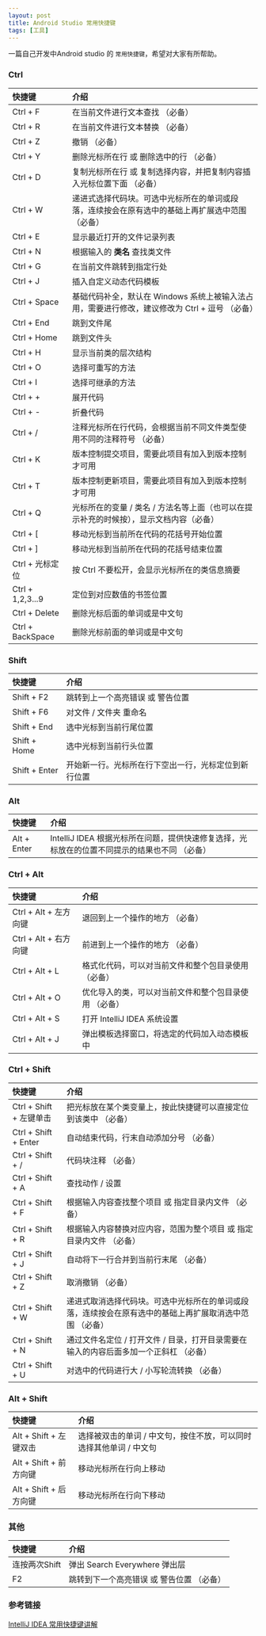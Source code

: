 ```yaml
---
layout: post
title: Android Studio 常用快捷键
tags: [工具]
---
```


一篇自己开发中Android studio  的 `常用快捷键`，希望对大家有所帮助。


### Ctrl

| 快捷键 | 介绍 |  
| :---| :--- | 
| Ctrl + F | 在当前文件进行文本查找  （必备） | 
| Ctrl + R | 在当前文件进行文本替换 （必备） | 
| Ctrl + Z |撤销 （必备）|
|Ctrl + Y	|删除光标所在行 或 删除选中的行 （必备）|
|Ctrl + D	|复制光标所在行 或 复制选择内容，并把复制内容插入光标位置下面 （必备）|
|Ctrl + W	|递进式选择代码块。可选中光标所在的单词或段落，连续按会在原有选中的基础上再扩展选中范围 （必备）|
|Ctrl + E   |显示最近打开的文件记录列表|
|Ctrl + N	|根据输入的 __类名__ 查找类文件|
|Ctrl + G	|在当前文件跳转到指定行处|
|Ctrl + J	|插入自定义动态代码模板|
|Ctrl + Space	|基础代码补全，默认在 Windows 系统上被输入法占用，需要进行修改，建议修改为 Ctrl + 逗号 （必备）|
|Ctrl + End	|跳到文件尾|
|Ctrl + Home|	跳到文件头|
|Ctrl + H	|显示当前类的层次结构|
|Ctrl + O	|选择可重写的方法|
|Ctrl + I	|选择可继承的方法|
|Ctrl + +	|展开代码|
|Ctrl + -	|折叠代码|
|Ctrl + /	|注释光标所在行代码，会根据当前不同文件类型使用不同的注释符号 （必备）|
|Ctrl + K |	版本控制提交项目，需要此项目有加入到版本控制才可用|
|Ctrl + T |	版本控制更新项目，需要此项目有加入到版本控制才可用|
|Ctrl + Q |	光标所在的变量 / 类名 / 方法名等上面（也可以在提示补充的时候按），显示文档内容（必备）|
|Ctrl + [ |	移动光标到当前所在代码的花括号开始位置|
|Ctrl + ] |	移动光标到当前所在代码的花括号结束位置|
|Ctrl + 光标定位	|按 Ctrl 不要松开，会显示光标所在的类信息摘要|
|Ctrl + 1,2,3...9|	定位到对应数值的书签位置|
|Ctrl + Delete	|删除光标后面的单词或是中文句|
|Ctrl + BackSpace|	删除光标前面的单词或是中文句|

### Shift

| 快捷键 | 介绍 |  
| :---| :--- |  
|Shift + F2|	跳转到上一个高亮错误 或 警告位置|
|Shift + F6|	对文件 / 文件夹 重命名|
|Shift + End	|选中光标到当前行尾位置|
|Shift + Home	|选中光标到当前行头位置|
|Shift + Enter	|开始新一行。光标所在行下空出一行，光标定位到新行位置|

### Alt

| 快捷键 | 介绍 |  
| :---| :--- | 
| Alt + Enter	| IntelliJ IDEA 根据光标所在问题，提供快速修复选择，光标放在的位置不同提示的结果也不同 （必备）| 

### Ctrl + Alt

| 快捷键 | 介绍 |  
| :---| :--- |  
|Ctrl + Alt + 左方向键	|退回到上一个操作的地方 （必备）|
|Ctrl + Alt + 右方向键	|前进到上一个操作的地方 （必备）|
|Ctrl + Alt + L	|格式化代码，可以对当前文件和整个包目录使用 （必备）|
|Ctrl + Alt + O	|优化导入的类，可以对当前文件和整个包目录使用 （必备）|
|Ctrl + Alt + S	|打开 IntelliJ IDEA 系统设置|
|Ctrl + Alt + J	|弹出模板选择窗口，将选定的代码加入动态模板中|

### Ctrl + Shift

| 快捷键 | 介绍 |  
| :---| :--- | 
|Ctrl + Shift + 左键单击	|把光标放在某个类变量上，按此快捷键可以直接定位到该类中 （必备）|
|Ctrl + Shift + Enter	|自动结束代码，行末自动添加分号 （必备）|
|Ctrl + Shift + /	|代码块注释 （必备）|
|Ctrl + Shift + A	|查找动作 / 设置|
|Ctrl + Shift + F	|根据输入内容查找整个项目 或 指定目录内文件 （必备）|
|Ctrl + Shift + R	|根据输入内容替换对应内容，范围为整个项目 或 指定目录内文件 （必备）|
|Ctrl + Shift + J	|自动将下一行合并到当前行末尾 （必备）|
|Ctrl + Shift + Z	|取消撤销 （必备）|
|Ctrl + Shift + W	|递进式取消选择代码块。可选中光标所在的单词或段落，连续按会在原有选中的基础上再扩展取消选中范围 （必备）|
|Ctrl + Shift + N	|通过文件名定位 / 打开文件 / 目录，打开目录需要在输入的内容后面多加一个正斜杠 （必备）|
|Ctrl + Shift + U	|对选中的代码进行大 / 小写轮流转换 （必备）|

### Alt + Shift

| 快捷键 | 介绍 |  
| :---| :--- | 
|Alt + Shift + 左键双击|	选择被双击的单词 / 中文句，按住不放，可以同时选择其他单词 / 中文句|
|Alt + Shift + 前方向键	|移动光标所在行向上移动|
|Alt + Shift + 后方向键	|移动光标所在行向下移动|

### 其他

|快捷键 | 介绍 |
|:-| :-|
|连按两次Shift |弹出 Search Everywhere 弹出层 |  
|F2	|跳转到下一个高亮错误 或 警告位置 （必备）|



### 参考链接
   [IntelliJ IDEA 常用快捷键讲解](http://wiki.jikexueyuan.com/project/intellij-idea-tutorial/keymap-introduce.html)
   